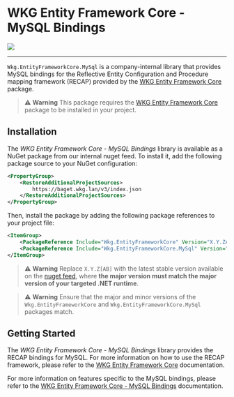 # WKG Entity Framework Core - MySQL Bindings

![](https://git.wkg.lan/WKG/components/wkg-entity-framework-core-mysql/badges/main/pipeline.svg)

---

`Wkg.EntityFrameworkCore.MySql` is a company-internal library that provides MySQL bindings for the Reflective Entity Configuration and Procedure mapping framework (RECAP) provided by the [WKG Entity Framework Core](https://git.wkg.lan/WKG/components/wkg-entity-framework-core) package.

> :warning: **Warning**
> This package requires the [WKG Entity Framework Core](https://git.wkg.lan/WKG/components/wkg-entity-framework-core) package to be installed in your project.

## Installation

The *WKG Entity Framework Core - MySQL Bindings* library is available as a NuGet package from our internal nuget feed. To install it, add the following package source to your NuGet configuration:

```xml
<PropertyGroup>
    <RestoreAdditionalProjectSources>
        https://baget.wkg.lan/v3/index.json
    </RestoreAdditionalProjectSources>
</PropertyGroup>
```

Then, install the package by adding the following package references to your project file:

```xml
<ItemGroup>
    <PackageReference Include="Wkg.EntityFrameworkCore" Version="X.Y.ZA" />
    <PackageReference Include="Wkg.EntityFrameworkCore.MySql" Version="X.Y.ZB" />
</ItemGroup>
```

> :warning: **Warning**
> Replace `X.Y.Z[AB]` with the latest stable version available on the [nuget feed](https://baget.wkg.lan/packages/wkg.entityframeworkcore.mysql/latest), where **the major version must match the major version of your targeted .NET runtime**.

> :warning: **Warning**
> Ensure that the major and minor versions of the `Wkg.EntityFrameworkCore` and `Wkg.EntityFrameworkCore.MySql` packages match.

## Getting Started

The *WKG Entity Framework Core - MySQL Bindings* library provides the RECAP bindings for MySQL. For more information on how to use the RECAP framework, please refer to the [WKG Entity Framework Core](https://git.wkg.lan/WKG/components/wkg-entity-framework-core) documentation.

For more information on features specific to the MySQL bindings, please refer to the [WKG Entity Framework Core - MySQL Bindings](/docs/documentation.md) documentation.
